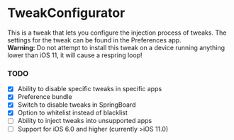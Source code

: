# TweakConfigurator

This is a tweak that lets you configure the injection process of tweaks. The settings for the tweak can be found in the Preferences app.  
**Warning:** Do not attempt to install this tweak on a device running anything lower than iOS 11, it will cause a respring loop!

### TODO

- [x] Ability to disable specific tweaks in specific apps
- [x] Preference bundle
- [x] Switch to disable tweaks in SpringBoard
- [x] Option to whitelist instead of blacklist
- [ ] Ability to inject tweaks into unsupported apps
- [ ] Support for iOS 6.0 and higher (currently \>iOS 11.0)